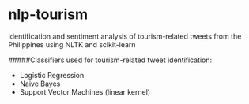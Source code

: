 nlp-tourism
===========
identification and sentiment analysis of tourism-related tweets from the Philippines using NLTK and scikit-learn

#####Classifiers used for tourism-related tweet identification:

- Logistic Regression
- Naive Bayes
- Support Vector Machines (linear kernel)
